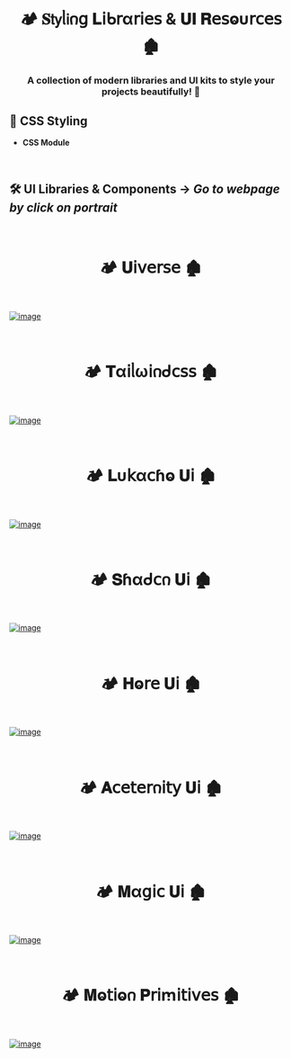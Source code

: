 <h1  align="center" > 🏕️ 𝐒𝗍𝗒ᥣ𝗂𐓣𝗀 𝐋𝗂ᑲ𝗋α𝗋𝗂𝖾𝗌 & 𝐔𝚰 𝐑𝖾𝗌ⱺυ𝗋𝖼𝖾𝗌 🏚️</h1>

<h3 align="center" > 

A collection of modern libraries and UI kits to style your projects beautifully! 🚀

</h3>

## 🎨 CSS Styling

- **CSS Module**

</br>

## 🛠️ UI Libraries & Components -> *Go to webpage by click on portrait*

</br>

<h1  align="center" > 🏕️ 𝐔𝗂𝗏𝖾𝗋𝗌𝖾 🏚️</h1>

</br>

[![image](https://github.com/user-attachments/assets/07da0dc8-e4ab-44f8-88a0-dd22cc407f1e)](https://uiverse.io/)

</br>

<h1  align="center" > 🏕️ 𝐓α𝗂ᥣω𝗂𐓣ᑯ𝖼𝗌𝗌 🏚️</h1>

</br>

[![image](https://github.com/user-attachments/assets/de9ee222-0375-4fba-b0ed-7bd8b07f8d0e)](https://tailwindcss.com/)

</br>

<h1  align="center" > 🏕️ 𝐋υ𝗄α𝖼ɦⱺ 𝐔𝗂 🏚️</h1>

</br>

[![image](https://github.com/user-attachments/assets/cff96df9-31f2-456d-9d44-3ee9490023d2)](https://ui.lukacho.com/)

</br>

<h1  align="center" > 🏕️ 𝐒ɦαᑯ𝖼𐓣 𝐔𝗂 🏚️</h1>

</br>

[![image](https://github.com/user-attachments/assets/7a809527-7f85-446d-9ef9-b8ae4ee009a6)](https://ui.shadcn.com/)

</br>

<h1  align="center" > 🏕️ 𝐇ⱺ𝗋𝖾 𝐔𝗂 🏚️</h1>

</br>

[![image](https://github.com/user-attachments/assets/f1921ba4-c13c-4062-9aea-3f0a6296c9f6)](https://www.heroui.com/)

</br>

<h1  align="center" > 🏕️ 𝐀𝖼𝖾𝗍𝖾𝗋𐓣𝗂𝗍𝗒 𝐔𝗂 🏚️</h1>

</br>

[![image](https://github.com/user-attachments/assets/c1ddd825-d372-491e-81ea-eba7a0796173)](https://ui.aceternity.com/)

</br>

<h1  align="center" > 🏕️ 𝐌α𝗀𝗂𝖼 𝐔𝗂 🏚️</h1>

</br>

[![image](https://github.com/user-attachments/assets/a352b246-8db9-45d0-a4b6-1be3c479e401)](https://magicui.design/)

</br>

<h1  align="center" > 🏕️ 𝐌ⱺ𝗍𝗂ⱺ𐓣 𝐏𝗋𝗂ꭑ𝗂𝗍𝗂𝗏𝖾𝗌 🏚️</h1>

</br>

[![image](https://github.com/user-attachments/assets/d0199845-6be6-471b-b0d2-78cbf70b8609)](https://motion-primitives.com/)


